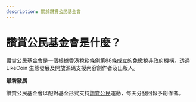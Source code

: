 ```yaml
---
description: 關於讚賞公民基金會
---
```


# 讚賞公民基金會是什麼？

讚賞公民基金會是一個根據香港稅務條例第88條成立的免繳稅非政府機構。透過 LikeCoin 生態發展及開放源碼支授內容創作者及出版人。

**最新發展**

讚賞公民基金會以配對基金形式支持[讚賞公民](https://docs.like.co/v/zh/user-guide/civic-liker)運動，每天分發回報予創作者。



